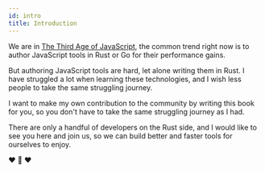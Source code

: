 ```yaml
---
id: intro
title: Introduction
---
```


We are in [The Third Age of JavaScript](https://www.swyx.io/js-third-age/),
the common trend right now is to author JavaScript tools in Rust or Go for their performance gains.

But authoring JavaScript tools are hard, let alone writing them in Rust.
I have struggled a lot when learning these technologies,
and I wish less people to take the same struggling journey.

I want to make my own contribution to the community by writing this book for you,
so you don't have to take the same struggling journey as I had.

There are only a handful of developers on the Rust side, and I would like to see you here and join us,
so we can build better and faster tools for ourselves to enjoy.

❤️ 🦀 ❤️
